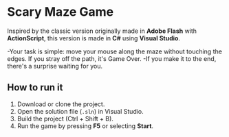 # Scary Maze Game

Inspired by the classic version originally made in **Adobe Flash** with **ActionScript**, this version is made in **C#** using **Visual Studio**.

-Your task is simple: move your mouse along the maze without touching the edges. If you stray off the path, it's Game Over.
-If you make it to the end, there's a surprise waiting for you.

## How to run it
1. Download or clone the project.
2. Open the solution file (`.sln`) in Visual Studio.
3. Build the project (Ctrl + Shift + B).
4. Run the game by pressing **F5** or selecting **Start**.
